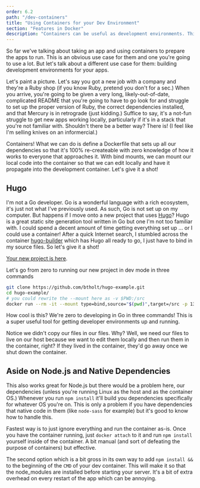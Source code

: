 ```yaml
---
order: 6.2
path: "/dev-containers"
title: "Using Containers for your Dev Environment"
section: "Features in Docker"
description: "Containers can be useful as development environments. This makes them shareable, recreatable, portable, and makes them a great launching pad for building the production environment too. Brian shows how to use containers to build a Hugo (a Go-based static site generator) project."
---
```


So far we've talking about taking an app and using containers to prepare the apps to run. This is an obvious use case for them and one you're going to use a lot. But let's talk about a different use case for them: building development environments for your apps.

Let's paint a picture. Let's say you got a new job with a company and they're a Ruby shop (if you know Ruby, pretend you don't for a sec.) When you arrive, you're going to be given a very long, likely-out-of-date, complicated README that you're going to have to go look for and struggle to set up the proper version of Ruby, the correct dependencies installed, and that Mercury is in retrograde (just kidding.) Suffice to say, it's a not-fun struggle to get new apps working locally, particularly if it's in a stack that you're not familiar with. Shouldn't there be a better way? There is! (I feel like I'm selling knives on an informercial.)

Containers! What we can do is define a Dockerfile that sets up all our dependencies so that it's 100% re-createable with zero knowledge of how it works to everyone that approaches it. With bind mounts, we can mount our local code into the container so that we can edit locally and have it propagate into the development container. Let's give it a shot!

## Hugo

I'm not a Go developer. Go is a wonderful language with a rich ecosystem, it's just not what I've previously used. As such, Go is not set up on my computer. But happens if I move onto a new project that uses [Hugo][hugo]? Hugo is a great static site generation tool written in Go but one I'm not too familiar with. I could spend a decent amount of time getting everything set up … or I could use a container! After a quick Internet search, I stumbled across the container [hugo-builder][hugo-builder] which has Hugo all ready to go, I just have to bind in my source files. So let's give it a shot!

[Your new project is here][hugo-project].

Let's go from zero to running our new project in dev mode in three commands

```bash
git clone https://github.com/btholt/hugo-example.git
cd hugo-example/
# you could rewrite the --mount here as -v $PWD:/src
docker run --rm -it --mount type=bind,source="$(pwd)",target=/src -p 1313:1313 -u hugo jguyomard/hugo-builder hugo server -w --bind=0.0.0.0
```

How cool is this? We're zero to developing in Go in three commands! This is a super useful tool for getting developer environments up and running.

Notice we didn't copy our files in our files. Why? Well, we need our files to live on our host because we want to edit them locally and then run them in the container, right? If they lived in the container, they'd go away once we shut down the container.

## Aside on Node.js and Native Dependencies

This also works great for Node.js but there would be a problem here, our dependencies (unless you're running Linux as the host and as the container OS.) Whenever you run `npm install` it'll build you dependencies specifically for whatever OS you're on. This is only a problem if you have dependencies that native code in them (like `node-sass` for example) but it's good to know how to handle this.

Fastest way is to just ignore everything and run the container as-is. Once you have the container running, just `docker attach` to it and run `npm install` yourself inside of the container. A bit manual (and sort of defeating the purpose of containers) but effective.

The second option which is a bit gross in its own way to add `npm install &&` to the beginning of the `CMD` of your dev container. This will make it so that the node_modules are installed before starting your server. It's a bit of extra overhead on every restart of the app which can be annoying.

[hugo-project]: https://github.com/btholt/hugo-example
[hugo]: https://gohugo.io/
[hugo-builder]: https://hub.docker.com/r/jguyomard/hugo-builder/
